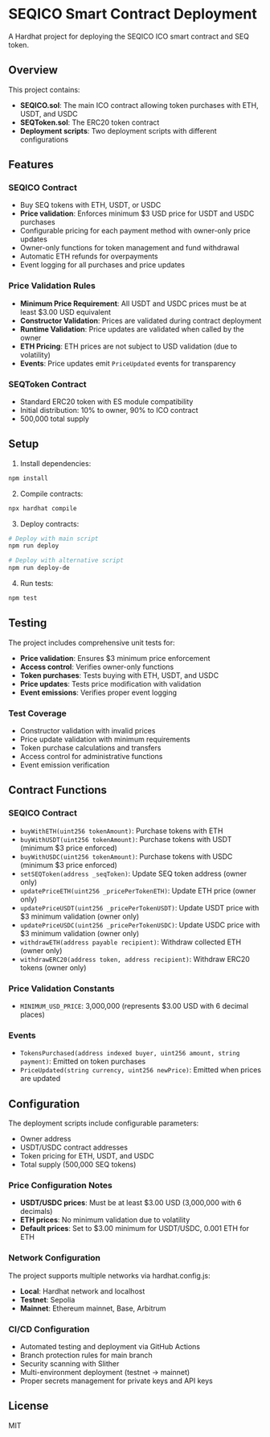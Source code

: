# SEQICO Smart Contract Deployment

A Hardhat project for deploying the SEQICO ICO smart contract and SEQ token.

## Overview

This project contains:
- **SEQICO.sol**: The main ICO contract allowing token purchases with ETH, USDT, and USDC
- **SEQToken.sol**: The ERC20 token contract
- **Deployment scripts**: Two deployment scripts with different configurations

## Features

### SEQICO Contract
- Buy SEQ tokens with ETH, USDT, or USDC
- **Price validation**: Enforces minimum $3 USD price for USDT and USDC purchases
- Configurable pricing for each payment method with owner-only price updates
- Owner-only functions for token management and fund withdrawal
- Automatic ETH refunds for overpayments
- Event logging for all purchases and price updates

### Price Validation Rules
- **Minimum Price Requirement**: All USDT and USDC prices must be at least $3.00 USD equivalent
- **Constructor Validation**: Prices are validated during contract deployment
- **Runtime Validation**: Price updates are validated when called by the owner
- **ETH Pricing**: ETH prices are not subject to USD validation (due to volatility)
- **Events**: Price updates emit `PriceUpdated` events for transparency

### SEQToken Contract
- Standard ERC20 token with ES module compatibility
- Initial distribution: 10% to owner, 90% to ICO contract
- 500,000 total supply

## Setup

1. Install dependencies:
```bash
npm install
```

2. Compile contracts:
```bash
npx hardhat compile
```

3. Deploy contracts:
```bash
# Deploy with main script
npm run deploy

# Deploy with alternative script  
npm run deploy-de
```

4. Run tests:
```bash
npm test
```

## Testing

The project includes comprehensive unit tests for:
- **Price validation**: Ensures $3 minimum price enforcement
- **Access control**: Verifies owner-only functions
- **Token purchases**: Tests buying with ETH, USDT, and USDC
- **Price updates**: Tests price modification with validation
- **Event emissions**: Verifies proper event logging

### Test Coverage
- Constructor validation with invalid prices
- Price update validation with minimum requirements
- Token purchase calculations and transfers
- Access control for administrative functions
- Event emission verification

## Contract Functions

### SEQICO Contract
- `buyWithETH(uint256 tokenAmount)`: Purchase tokens with ETH
- `buyWithUSDT(uint256 tokenAmount)`: Purchase tokens with USDT (minimum $3 price enforced)
- `buyWithUSDC(uint256 tokenAmount)`: Purchase tokens with USDC (minimum $3 price enforced)
- `setSEQToken(address _seqToken)`: Update SEQ token address (owner only)
- `updatePriceETH(uint256 _pricePerTokenETH)`: Update ETH price (owner only)
- `updatePriceUSDT(uint256 _pricePerTokenUSDT)`: Update USDT price with $3 minimum validation (owner only)
- `updatePriceUSDC(uint256 _pricePerTokenUSDC)`: Update USDC price with $3 minimum validation (owner only)
- `withdrawETH(address payable recipient)`: Withdraw collected ETH (owner only)
- `withdrawERC20(address token, address recipient)`: Withdraw ERC20 tokens (owner only)

### Price Validation Constants
- `MINIMUM_USD_PRICE`: 3,000,000 (represents $3.00 USD with 6 decimal places)

### Events
- `TokensPurchased(address indexed buyer, uint256 amount, string payment)`: Emitted on token purchases
- `PriceUpdated(string currency, uint256 newPrice)`: Emitted when prices are updated

## Configuration

The deployment scripts include configurable parameters:
- Owner address
- USDT/USDC contract addresses  
- Token pricing for ETH, USDT, and USDC
- Total supply (500,000 SEQ tokens)

### Price Configuration Notes
- **USDT/USDC prices**: Must be at least $3.00 USD (3,000,000 with 6 decimals)
- **ETH prices**: No minimum validation due to volatility
- **Default prices**: Set to $3.00 minimum for USDT/USDC, 0.001 ETH for ETH

### Network Configuration
The project supports multiple networks via hardhat.config.js:
- **Local**: Hardhat network and localhost
- **Testnet**: Sepolia
- **Mainnet**: Ethereum mainnet, Base, Arbitrum

### CI/CD Configuration
- Automated testing and deployment via GitHub Actions
- Branch protection rules for main branch
- Security scanning with Slither
- Multi-environment deployment (testnet → mainnet)
- Proper secrets management for private keys and API keys

## License

MIT

